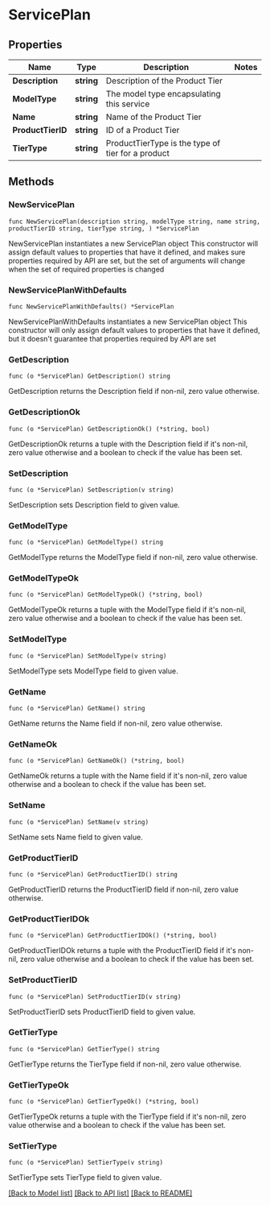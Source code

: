 # ServicePlan

## Properties

Name | Type | Description | Notes
------------ | ------------- | ------------- | -------------
**Description** | **string** | Description of the Product Tier | 
**ModelType** | **string** | The model type encapsulating this service | 
**Name** | **string** | Name of the Product Tier | 
**ProductTierID** | **string** | ID of a Product Tier | 
**TierType** | **string** | ProductTierType is the type of tier for a product | 

## Methods

### NewServicePlan

`func NewServicePlan(description string, modelType string, name string, productTierID string, tierType string, ) *ServicePlan`

NewServicePlan instantiates a new ServicePlan object
This constructor will assign default values to properties that have it defined,
and makes sure properties required by API are set, but the set of arguments
will change when the set of required properties is changed

### NewServicePlanWithDefaults

`func NewServicePlanWithDefaults() *ServicePlan`

NewServicePlanWithDefaults instantiates a new ServicePlan object
This constructor will only assign default values to properties that have it defined,
but it doesn't guarantee that properties required by API are set

### GetDescription

`func (o *ServicePlan) GetDescription() string`

GetDescription returns the Description field if non-nil, zero value otherwise.

### GetDescriptionOk

`func (o *ServicePlan) GetDescriptionOk() (*string, bool)`

GetDescriptionOk returns a tuple with the Description field if it's non-nil, zero value otherwise
and a boolean to check if the value has been set.

### SetDescription

`func (o *ServicePlan) SetDescription(v string)`

SetDescription sets Description field to given value.


### GetModelType

`func (o *ServicePlan) GetModelType() string`

GetModelType returns the ModelType field if non-nil, zero value otherwise.

### GetModelTypeOk

`func (o *ServicePlan) GetModelTypeOk() (*string, bool)`

GetModelTypeOk returns a tuple with the ModelType field if it's non-nil, zero value otherwise
and a boolean to check if the value has been set.

### SetModelType

`func (o *ServicePlan) SetModelType(v string)`

SetModelType sets ModelType field to given value.


### GetName

`func (o *ServicePlan) GetName() string`

GetName returns the Name field if non-nil, zero value otherwise.

### GetNameOk

`func (o *ServicePlan) GetNameOk() (*string, bool)`

GetNameOk returns a tuple with the Name field if it's non-nil, zero value otherwise
and a boolean to check if the value has been set.

### SetName

`func (o *ServicePlan) SetName(v string)`

SetName sets Name field to given value.


### GetProductTierID

`func (o *ServicePlan) GetProductTierID() string`

GetProductTierID returns the ProductTierID field if non-nil, zero value otherwise.

### GetProductTierIDOk

`func (o *ServicePlan) GetProductTierIDOk() (*string, bool)`

GetProductTierIDOk returns a tuple with the ProductTierID field if it's non-nil, zero value otherwise
and a boolean to check if the value has been set.

### SetProductTierID

`func (o *ServicePlan) SetProductTierID(v string)`

SetProductTierID sets ProductTierID field to given value.


### GetTierType

`func (o *ServicePlan) GetTierType() string`

GetTierType returns the TierType field if non-nil, zero value otherwise.

### GetTierTypeOk

`func (o *ServicePlan) GetTierTypeOk() (*string, bool)`

GetTierTypeOk returns a tuple with the TierType field if it's non-nil, zero value otherwise
and a boolean to check if the value has been set.

### SetTierType

`func (o *ServicePlan) SetTierType(v string)`

SetTierType sets TierType field to given value.



[[Back to Model list]](../README.md#documentation-for-models) [[Back to API list]](../README.md#documentation-for-api-endpoints) [[Back to README]](../README.md)


